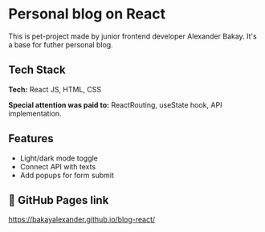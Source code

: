 # Personal blog on React

This is pet-project made by junior frontend developer Alexander Bakay. It's a base for futher personal blog.

## Tech Stack

**Tech:** React JS, HTML, CSS

**Special attention was paid to:** ReactRouting, useState hook, API implementation.

## Features

- Light/dark mode toggle
- Connect API with texts
- Add popups for form submit

## 🚀 GitHub Pages link

https://bakayalexander.github.io/blog-react/
